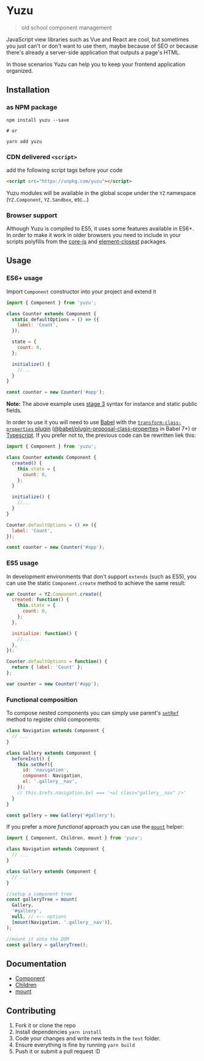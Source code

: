 # Yuzu

> old school component management

JavaScript view libraries such as Vue and React are cool, but sometimes you just can't or don't want to use them, maybe because of SEO or because there's already a server-side application that outputs a page's HTML.

In those scenarios Yuzu can help you to keep your frontend application organized.

## Installation

### as NPM package

```
npm install yuzu --save

# or

yarn add yuzu
```

### CDN delivered `<script>`

add the following script tags before your code

```html
<script src="https://unpkg.com/yuzu"></script>
```

Yuzu modules will be available in the global scope under the `YZ` namespace (`YZ.Component`, `YZ.Sandbox`, etc...)

### Browser support

Although Yuzu is compiled to ES5, it uses some features available in ES6+. In order to make it work in older browsers you need to include in your scripts polyfills from the [core-js](https://www.npmjs.com/package/core-js) and [element-closest](https://www.npmjs.com/package/element-closest) packages.

## Usage

### ES6+ usage

Import `Component` constructor into your project and extend it

```js
import { Component } from 'yuzu';

class Counter extends Component {
  static defaultOptions = () => ({
    label: 'Count',
  });

  state = {
    count: 0,
  };

  initialize() {
    //...
  }
}

const counter = new Counter('#app');
```

**Note:** The above example uses [stage 3](https://github.com/tc39/proposals#stage-3) syntax for instance and static public fields.

In order to use it you will need to use [Babel](https://babeljs.io/) with the [`transform-class-properties` plugin](https://babeljs.io/docs/en/babel-plugin-transform-class-properties/) ([@babel/plugin-proposal-class-properties](https://www.npmjs.com/package/@babel/plugin-proposal-class-properties) in Babel 7+) or [Typescript](https://www.typescriptlang.org/). If you prefer not to, the previous code can be rewritten liek this:

```js
import { Component } from 'yuzu';

class Counter extends Component {
  created() {
    this.state = {
      count: 0,
    };
  }

  initialize() {
    //...
  }
}

Counter.defaultOptions = () => ({
  label: 'Count',
});

const counter = new Counter('#app');
```

### ES5 usage

In development environments that don't support `extends` (such as ES5), you can use the static `Component.create` method to achieve the same result:

```js
var Counter = YZ.Component.create({
  created: function() {
    this.state = {
      count: 0,
    };
  },

  initialize: function() {
    //...
  },
});

Counter.defaultOptions = function() {
  return { label: 'Count' };
};

var counter = new Counter('#app');
```

### Functional composition

To compose nested components you can simply use parent's [`setRef`](doc/component.md#setref) method to register child components:

```js
class Navigation extends Component {
  // ...
}

class Gallery extends Component {
  beforeInit() {
    this.setRef({
      id: 'navigation',
      component: Navigation,
      el: '.gallery__nav',
    });
    // this.$refs.navigation.$el === '<ul class="gallery__nav" />'
  }
}

const gallery = new Gallery('#gallery');
```

If you prefer a more _functional_ approach you can use the [`mount`](doc/mount.md) helper:

```js
import { Component, Children, mount } from 'yuzu';

class Navigation extends Component {
  // ...
}

class Gallery extends Component {
  // ...
}

//setup a component tree
const galleryTree = mount(
  Gallery,
  '#gallery',
  null, // <-- options
  [mount(Navigation, '.gallery__nav')],
);

//mount it onto the DOM
const gallery = galleryTree();
```

## Documentation

- [Component](doc/component.md)
- [Children](doc/children.md)
- [mount](doc/mount.md)

## Contributing

1.  Fork it or clone the repo
1.  Install dependencies `yarn install`
1.  Code your changes and write new tests in the `test` folder.
1.  Ensure everything is fine by running `yarn build`
1.  Push it or submit a pull request :D
